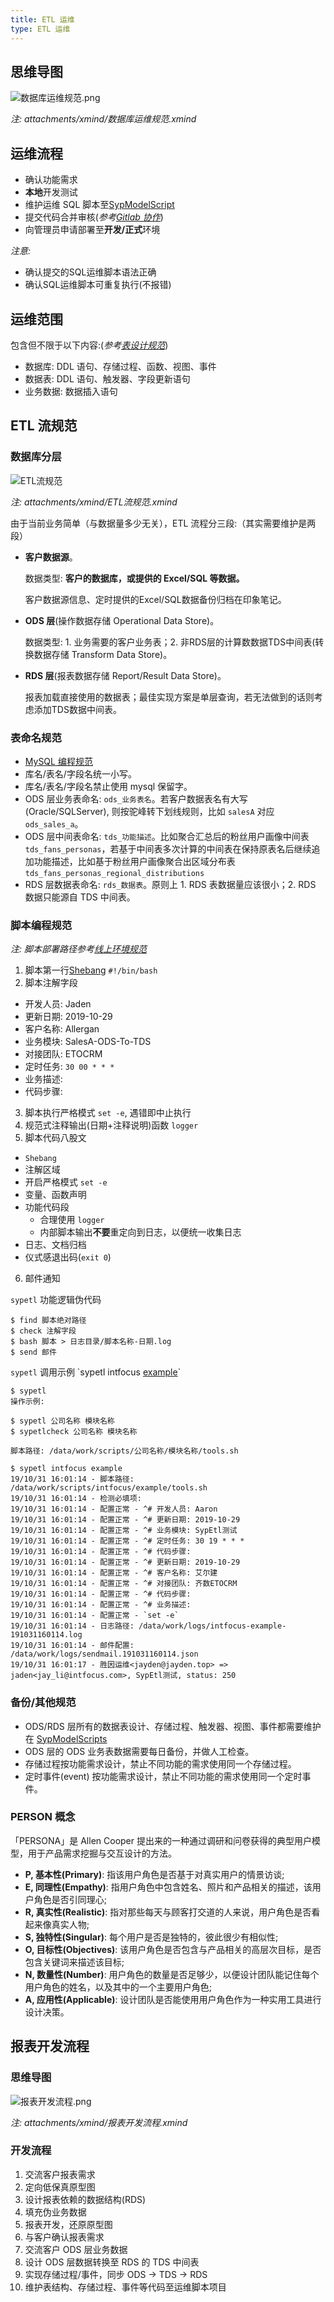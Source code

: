```yaml
---
title: ETL 运维
type: ETL 运维
---
```


## 思维导图

![数据库运维规范.png](/images/数据库运维规范.png)

*注: attachments/xmind/数据库运维规范.xmind*

## 运维流程

- 确认功能需求
- **本地**开发测试
- 维护运维 SQL 脚本至[SypModelScript](http://gitlab.ibi.ren/shengyiplus/syp-model-scripts)
- 提交代码合并审核(*参考[Gitlab 协作](/corporate-culture/teamwork.html#Gitlab-协作)*)
- 向管理员申请部署至**开发/正式**环境

*注意:*
- 确认提交的SQL运维脚本语法正确
- 确认SQL运维脚本可重复执行(不报错)

## 运维范围

包含但不限于以下内容:(*参考[表设计规范](/developer/style-guide/mysql.html#表设计规范)*)

- 数据库: DDL 语句、存储过程、函数、视图、事件
- 数据表: DDL 语句、触发器、字段更新语句
- 业务数据: 数据插入语句

## ETL 流规范

### 数据库分层

![ETL流规范](/images/ETL流规范.png)

*注: attachments/xmind/ETL流规范.xmind*

由于当前业务简单（与数据量多少无关），ETL 流程分三段:（其实需要维护是两段）

- **客户数据源**。

  数据类型: **客户的数据库，或提供的 Excel/SQL 等数据。**  

  客户数据源信息、定时提供的Excel/SQL数据备份归档在印象笔记。

- **ODS 层**(操作数据存储 Operational Data Store)。

  数据类型: 1. 业务需要的客户业务表；2. 非RDS层的计算数数据TDS中间表(转换数据存储 Transform Data Store)。

- **RDS 层**(报表数据存储 Report/Result Data Store)。

  报表加载直接使用的数据表；最佳实现方案是单层查询，若无法做到的话则考虑添加TDS数据中间表。

### 表命名规范

- [MySQL 编程规范](/developer/style-guide/mysql.html)
- 库名/表名/字段名统一小写。
- 库名/表名/字段名禁止使用 mysql 保留字。
- ODS 层业务表命名: `ods_业务表名`。若客户数据表名有大写(Oracle/SQLServer), 则按驼峰转下划线规则，比如 `salesA` 对应 `ods_sales_a`。
- ODS 层中间表命名: `tds_功能描述`。比如聚合汇总后的粉丝用户画像中间表 `tds_fans_personas`，若基于中间表多次计算的中间表在保持原表名后继续追加功能描述，比如基于粉丝用户画像聚合出区域分布表 `tds_fans_personas_regional_distributions`
- RDS 层数据表命名: `rds_数据表`。原则上 1. RDS 表数据量应该很小；2. RDS 数据只能源自 TDS 中间表。

### 脚本编程规范

*注: 脚本部署路径参考[线上环境规范](/developer/environment-guide.html#线上环境规范)*

1. 脚本第一行[Shebang](https://zh.wikipedia.org/zh-hans/Shebang) `#!/bin/bash`
2. 脚本注解字段
  - 开发人员: Jaden
  - 更新日期: 2019-10-29
  - 客户名称: Allergan
  - 业务模块: SalesA-ODS-To-TDS
  - 对接团队: ETOCRM
  - 定时任务: `30 00 * * *`
  - 业务描述: 
  - 代码步骤:
3. 脚本执行严格模式 `set -e`, 遇错即中止执行
4. 规范式注释输出(日期+注释说明)函数 `logger`
4. 脚本代码八股文
  - `Shebang`
  - 注解区域
  - 开启严格模式 `set -e`
  - 变量、函数声明
  - 功能代码段
    - 合理使用 `logger`
    - 内部脚本输出**不要**重定向到日志，以便统一收集日志
  - 日志、文档归档
  - 仪式感退出码(`exit 0`)
6. 邮件通知

`sypetl` 功能逻辑伪代码

```
$ find 脚本绝对路径
$ check 注解字段
$ bash 脚本 > 日志目录/脚本名称-日期.log
$ send 邮件
```


`sypetl` 调用示例 \`sypetl intfocus [example](/developer/etl-script-example.sh.html)\`

```
$ sypetl
操作示例:

$ sypetl 公司名称 模块名称
$ sypetlcheck 公司名称 模块名称

脚本路径: /data/work/scripts/公司名称/模块名称/tools.sh

$ sypetl intfocus example
19/10/31 16:01:14 - 脚本路径: /data/work/scripts/intfocus/example/tools.sh
19/10/31 16:01:14 - 检测必填项:
19/10/31 16:01:14 - 配置正常 - ^# 开发人员: Aaron
19/10/31 16:01:14 - 配置正常 - ^# 更新日期: 2019-10-29
19/10/31 16:01:14 - 配置正常 - ^# 业务模块: SypEtl测试
19/10/31 16:01:14 - 配置正常 - ^# 定时任务: 30 19 * * *
19/10/31 16:01:14 - 配置正常 - ^# 代码步骤:
19/10/31 16:01:14 - 配置正常 - ^# 更新日期: 2019-10-29
19/10/31 16:01:14 - 配置正常 - ^# 客户名称: 艾尔建
19/10/31 16:01:14 - 配置正常 - ^# 对接团队: 齐数ETOCRM
19/10/31 16:01:14 - 配置正常 - ^# 代码步骤:
19/10/31 16:01:14 - 配置正常 - ^# 业务描述:
19/10/31 16:01:14 - 配置正常 - `set -e`
19/10/31 16:01:14 - 日志路径: /data/work/logs/intfocus-example-191031160114.log
19/10/31 16:01:14 - 邮件配置: /data/work/logs/sendmail.191031160114.json
19/10/31 16:01:17 - 胜因运维<jayden@jayden.top> => jaden<jay_li@intfocus.com>, SypEtl测试, status: 250
```

### 备份/其他规范

- ODS/RDS 层所有的数据表设计、存储过程、触发器、视图、事件都需要维护在 [SypModelScripts](http://gitlab.ibi.ren/shengyiplus/syp-model-scripts)
- ODS 层的 ODS 业务表数据需要每日备份，并做人工检查。
- 存储过程按功能需求设计，禁止不同功能的需求使用同一个存储过程。
- 定时事件(event) 按功能需求设计，禁止不同功能的需求使用同一个定时事件。

### PERSON 概念

「PERSONA」是 Allen Cooper 提出来的一种通过调研和问卷获得的典型用户模型，用于产品需求挖掘与交互设计的方法。

- **P, 基本性(Primary)**: 指该用户角色是否基于对真实用户的情景访谈;
- **E, 同理性(Empathy)**: 指用户角色中包含姓名、照片和产品相关的描述，该用户角色是否引同理心;
- **R, 真实性(Realistic)**: 指对那些每天与顾客打交道的人来说，用户角色是否看起来像真实人物;
- **S, 独特性(Singular)**: 每个用户是否是独特的，彼此很少有相似性;
- **O, 目标性(Objectives)**: 该用户角色是否包含与产品相关的高层次目标，是否包含关键词来描述该目标;
- **N, 数量性(Number)**: 用户角色的数量是否足够少，以便设计团队能记住每个用户角色的姓名，以及其中的一个主要用户角色;
- **A, 应用性(Applicable)**: 设计团队是否能使用用户角色作为一种实用工具进行设计决策。

## 报表开发流程

### 思维导图

![报表开发流程.png](/images/报表开发流程.png)

*注: attachments/xmind/报表开发流程.xmind*

### 开发流程

1. 交流客户报表需求
2. 定向低保真原型图
3. 设计报表依赖的数据结构(RDS)
4. 填充伪业务数据
5. 报表开发，还原原型图
6. 与客户确认报表需求
7. 交流客户 ODS 层业务数据
8. 设计 ODS 层数据转换至 RDS 的 TDS 中间表
9. 实现存储过程/事件，同步 ODS -> TDS -> RDS
10. 维护表结构、存储过程、事件等代码至运维脚本项目

